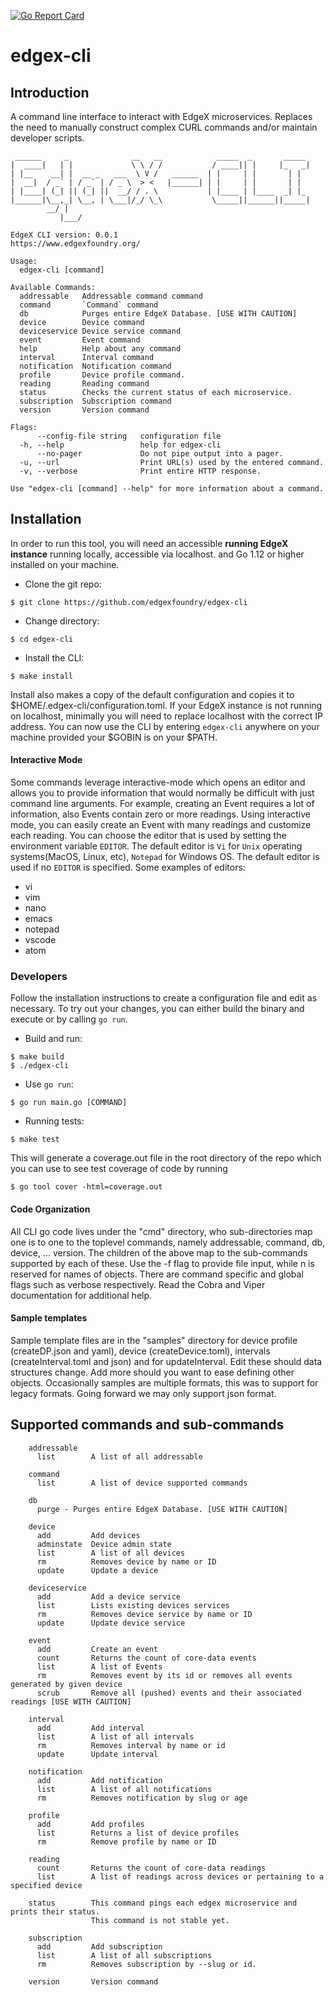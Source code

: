 [![Go Report Card](https://goreportcard.com/badge/edgexfoundry/edgex-cli)](https://goreportcard.com/report/edgexfoundry/edgex-cli)

# edgex-cli

## Introduction

A command line interface to interact with EdgeX microservices. Replaces the need to manually construct complex CURL commands and/or maintain developer scripts.

```
 ______     _              __   __            _____  _       _____        
|  ____|   | |             \ \ / /           / ____|| |     |_   _|     
| |__    __| |  __ _   ___  \ V /   ______  | |     | |       | |        
|  __|  / _` | / _` | / _ \  > <   |______| | |     | |       | |        
| |____| (_| || (_| ||  __/ / . \           | |____ | |____  _| |_       
|______|\__,_| \__, | \___|/_/ \_\           \_____||______||_____| 
		__/ |                                                             
	       |___/                                                              

EdgeX CLI version: 0.0.1
https://www.edgexfoundry.org/

Usage:
  edgex-cli [command]

Available Commands:
  addressable   Addressable command command
  command       `Command` command
  db            Purges entire EdgeX Database. [USE WITH CAUTION]
  device        Device command
  deviceservice Device service command
  event         Event command
  help          Help about any command
  interval      Interval command
  notification  Notification command
  profile       Device profile command.
  reading       Reading command
  status        Checks the current status of each microservice.
  subscription  Subscription command
  version       Version command

Flags:
      --config-file string   configuration file
  -h, --help                 help for edgex-cli
      --no-pager             Do not pipe output into a pager.
  -u, --url                  Print URL(s) used by the entered command.
  -v, --verbose              Print entire HTTP response.

Use "edgex-cli [command] --help" for more information about a command.
```

## Installation

In order to run this tool, you will need an accessible **running EdgeX instance** running locally, accessible via localhost.
 and Go 1.12 or higher installed on your machine.

* Clone the git repo:

```
$ git clone https://github.com/edgexfoundry/edgex-cli
```

* Change directory:

```
$ cd edgex-cli
```

* Install the CLI:

```
$ make install
```
Install also makes a copy of the default configuration and copies it to $HOME/.edgex-cli/configuration.toml.
If your EdgeX instance is not running on localhost, minimally you will need to replace localhost with the correct IP address.
You can now use the CLI by entering `edgex-cli` anywhere on your machine provided your $GOBIN is on your $PATH.


#### Interactive Mode

Some commands leverage interactive-mode which opens an editor and allows you to provide information that would 
normally be difficult with just command line arguments. For example, creating an Event requires a lot of information,
also Events contain zero or more readings. Using interactive mode, you can easily create an Event with many readings and 
customize each reading. You can choose the editor that is used by setting the environment variable `EDITOR`. The default
editor is `Vi` for `Unix` operating systems(MacOS, Linux, etc), `Notepad` for Windows OS. The default editor is used if 
no `EDITOR` is specified. Some examples of editors:

- vi
- vim
- nano
- emacs
- notepad
- vscode
- atom


### Developers

Follow the installation instructions to create a configuration file and edit as necessary.
To try out your changes, you can either build the binary and execute or by calling `go run`.

* Build and run:

```
$ make build
$ ./edgex-cli
```

* Use `go run`:

```
$ go run main.go [COMMAND]
```

* Running tests:

```
$ make test
```

This will generate a coverage.out file in the root directory of the repo which you can use to see test coverage of code by running

```
$ go tool cover -html=coverage.out
```

#### Code Organization
All CLI go code lives under the "cmd" directory, who sub-directories map one is to one to the toplevel commands, namely
addressable, command, db, device, ... version.
The children of the above map to the sub-commands supported by each of these.
Use the -f flag to provide file input, while n is reserved for names of objects.
There are command specific and global flags such as verbose respectively. 
Read the Cobra and Viper documentation for additional help.


#### Sample templates
Sample template files are in the "samples" directory for device profile (createDP.json and yaml),
device (createDevice.toml), intervals (createInterval.toml and json) and for updateInterval.
Edit these should data structures change. Add more should you want to ease defining other objects.
Occasionally samples are multiple formats, this was to support for legacy formats. Going forward we may 
only support json format.

## Supported commands and sub-commands

```
    addressable
      list        A list of all addressable
```   
```
    command
      list        A list of device supported commands
```   
```
    db
      purge - Purges entire EdgeX Database. [USE WITH CAUTION]
```

```
    device
      add         Add devices
      adminstate  Device admin state 
      list        A list of all devices
      rm          Removes device by name or ID
      update      Update a device
```

```
    deviceservice
      add         Add a device service
      list        Lists existing devices services
      rm          Removes device service by name or ID
      update      Update device service 
```
```
    event
      add         Create an event
      count       Returns the count of core-data events
      list        A list of Events
      rm          Removes event by its id or removes all events generated by given device
      scrub       Remove all (pushed) events and their associated readings [USE WITH CAUTION]
 ```         
```
    interval
      add         Add interval
      list        A list of all intervals
      rm          Removes interval by name or id
      update      Update interval

``` 
```
    notification
      add         Add notification
      list        A list of all notifications
      rm          Removes notification by slug or age
```  
```
    profile
      add         Add profiles
      list        Returns a list of device profiles
      rm          Remove profile by name or ID
```  
```
    reading
      count       Returns the count of core-data readings
      list        A list of readings across devices or pertaining to a specified device
```  
```
    status        This command pings each edgex microservice and prints their status.
                  This command is not stable yet.
``` 
```
    subscription
      add         Add subscription
      list        A list of all subscriptions
      rm          Removes subscription by --slug or id.
```  
```
    version       Version command
```
